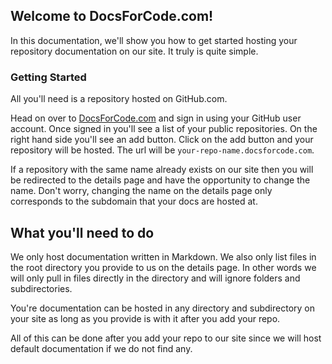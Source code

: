 ## Welcome to DocsForCode.com!

In this documentation, we'll show you how to get started hosting your repository documentation on our site. It truly is quite simple.

### Getting Started

All you'll need is a repository hosted on GitHub.com. 

Head on over to [DocsForCode.com](http://docsforcode.com) and sign in using your GitHub user account. Once signed in you'll see a list of your public repositories. On the right hand side you'll see an add button. Click on the add button and your repository will be hosted. The url will be `your-repo-name.docsforcode.com`.

If a repository with the same name already exists on our site then you will be redirected to the details page and have the opportunity to change the name. Don't worry, changing the name on the details page only corresponds to the subdomain that your docs are hosted at.

## What you'll need to do

We only host documentation written in Markdown. We also only list files in the root directory you provide to us on the details page. In other words we will only pull in files directly in the directory and will ignore folders and subdirectories.

You're documentation can be hosted in any directory and subdirectory on your site as long as you provide is with it after you add your repo.

All of this can be done after you add your repo to our site since we will host default documentation if we do not find any.